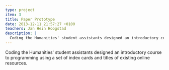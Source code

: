 ```yaml
---
type: project
item: 3
title: Paper Prototype
date: 2013-12-11 21:57:27 +0100
teachers: Jan Hein Hoogstad
description: | 
  Coding the Humanities' student assistants designed an introductory course to programming using a set of index cards and titles of existing online resources.
---
```

Coding the Humanities' student assistants designed an introductory course to programming using a set of index cards and titles of existing online resources.